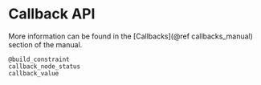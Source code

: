 # Callback API

More information can be found in the [Callbacks](@ref callbacks_manual) section
of the manual.

```@docs
@build_constraint
callback_node_status
callback_value
```
